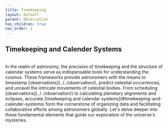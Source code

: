 ```yaml
---
title: Timekeeping
layout: default
parent: Observation
has_children: true
nav_order: 2
---
```


## Timekeeping and Calender Systems

<br />
In the realm of astronomy, the precision of timekeeping and the structure of calendar systems serve as indispensable tools for understanding the cosmos. These frameworks provide astronomers with the means to timestamp [observations](../../observation/), predict celestial occurrences, and unravel the intricate movements of celestial bodies. From scheduling [observations](../../observation/) to calculating planetary alignments and eclipses, accurate [timekeeping and calendar systems](#timekeeping-and-calender-systems) form the cornerstone of organizing data and facilitating collaborative efforts among astronomers globally. Let's delve deeper into these fundamental elements that guide our exploration of the universe's mysteries.

